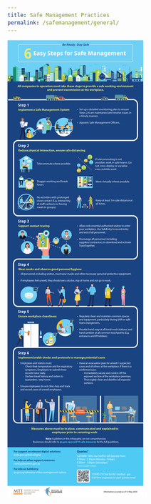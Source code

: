 ```yaml
---
title: Safe Management Practices
permalink: /safemanagement/general/
---
```


[![Safe Management Practices](/images/safemanagement.jpg)](/safemanagement/general/)